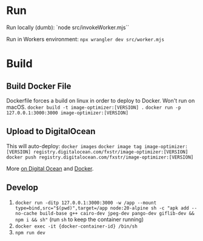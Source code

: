 # Run

Run locally (dumb): `node src/invokeWorker.mjs``

Run in Workers environment: `npx wrangler dev src/worker.mjs`

# Build

## Build Docker File

Dockerfile forces a build on linux in order to deploy to Docker. Won't run on macOS.
`docker build -t image-optimizer:[VERSION] .`
`docker run -p 127.0.0.1:3000:3000 image-optimizer:[VERSION]`

## Upload to DigitalOcean

This will auto-deploy:
`docker images`
`docker image tag image-optimizer:[VERSION] registry.digitalocean.com/fxstr/image-optimizer:[VERSION]`
`docker push registry.digitalocean.com/fxstr/image-optimizer:[VERSION]`

More [on Digital Ocean](https://docs.digitalocean.com/products/container-registry/how-to/use-registry-docker-kubernetes/)
and [Docker](https://docs.docker.com/engine/reference/commandline/push/).


## Develop

1. `docker run -ditp 127.0.0.1:3000:3000 -w /app --mount type=bind,src="$(pwd)",target=/app node:20-alpine sh -c "apk add --no-cache build-base g++ cairo-dev jpeg-dev pango-dev giflib-dev && npm i && sh"` (run `sh` to keep the container running)
2. `docker exec -it {docker-container-id} /bin/sh`
3. `npm run dev`